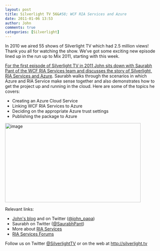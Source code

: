 ```yaml
---
layout: post
title: Silverlight TV 56&#58; WCF RIA Services and Azure
date: 2011-01-06 13:53
author: John
comments: true
categories: [Silverlight]
---
```

<p>In 2010 we aired 55 shows of Silverlight TV which had 2.5 million views! Thank you all for watching the show. We&rsquo;ve got some exciting new episode lined up in the run up to Mix 2011, starting with this week.</p>
<p><a href="http://jpapa.me/sltv56">For the first episode of Silverlight TV in 2011 John sits down with Saurabh Pant of the WCF RIA Services team and discusses the story of Silverlight, RIA Services and Azure</a>. Saurabh walks through the scenarios in which Azure and RIA Service make sense together and also demonstrates how to get the project up and running in the cloud. Here are some of the topics he covers:</p>
<ul>
<li>Creating an Azure Cloud Service</li>
<li>Linking WCF RIA Services to Azure</li>
<li>Deciding on the appropriate Azure trust settings</li>
<li>Publishing the package to Azure</li>
</ul>
<p><a href="http://jpapa.me/sltv56"><img style="background-image: none; border-bottom: 0px; border-left: 0px; padding-left: 0px; padding-right: 0px; display: inline; border-top: 0px; border-right: 0px; padding-top: 0px" title="image" border="0" alt="image" width="447" height="261" src="http://images.johnpapa.net/wp-content/uploads/files/media/image/Windows-Live-Writer/cceda7ad9d62_9791/image_3.png" /></a></p>
<p>Relevant links:</p>
<ul>
<li><a href="/">John's blog</a> and on Twitter (<a href="http://twitter.com/john_papa">@john_papa</a>)</li>
<li>Saurabh on Twitter (<a href="http://www.twitter.com/SaurabhPant">@SaurabhPant</a>)</li>
<li>More about <a href="http://silverlight.net/riaservices">RIA Services</a></li>
<li><a href="http://jpapa.me/riasvcsforums">RIA Services Forums</a></li>
</ul>
<p>Follow us on Twitter <a href="http://www.twitter.com/SilverlightTV">@SilverlightTV</a> or on the web at <a href="http://silverlight.tv/">http://silverlight.tv</a></p>

